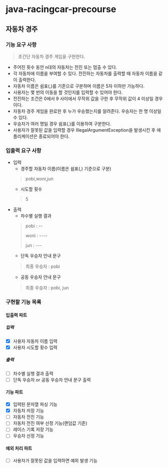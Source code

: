 # java-racingcar-precourse

## 자동차 경주

### 기능 요구 사항

> 초간단 자동차 경주 게임을 구현한다.

- 주어진 횟수 동안 n대의 자동차는 전진 또는 멈출 수 있다.
- 각 자동차에 이름을 부여할 수 있다. 전진하는 자동차를 출력할 때 자동차 이름을 같이 출력한다.
- 자동차 이름은 쉼표(,)를 기준으로 구분하며 이름은 5자 이하만 가능하다.
- 사용자는 몇 번의 이동을 할 것인지를 입력할 수 있어야 한다.
- 전진하는 조건은 0에서 9 사이에서 무작위 값을 구한 후 무작위 값이 4 이상일 경우이다.
- 자동차 경주 게임을 완료한 후 누가 우승했는지를 알려준다. 우승자는 한 명 이상일 수 있다.
- 우승자가 여러 명일 경우 쉼표(,)를 이용하여 구분한다.
- 사용자가 잘못된 값을 입력할 경우 IllegalArgumentException을 발생시킨 후 애플리케이션은 종료되어야 한다.

### 입출력 요구 사항

- 입력
    - 경주할 자동차 이름(이름은 쉼표(,) 기준으로 구분)
  > pobi,woni,jun
    - 시도할 횟수
  > 5
- 출력
    - 차수별 실행 결과
  > pobi : --
  >
  >woni : ----
  >
  >jun : ---
    - 단독 우승자 안내 문구
  > 최종 우승자 : pobi
    - 공동 우승자 안내 문구
  > 최종 우승자 : pobi, jun

### 구현할 기능 목록

#### 입출력 파트

##### 입력

- [x] 사용자 자동차 이름 입력
- [x] 사용자 시도할 횟수 입력

##### 출력

- [ ] 차수별 실행 결과 출력
- [ ] 단독 우승자 or 공동 우승자 안내 문구 출력

#### 기능 파트

- [x] 입력된 문자열 파싱 기능
- [x] 자동차 저장 기능
- [ ] 자동차 전진 기능
- [ ] 자동차 전진 여부 선정 기능(랜덤값 기준)
- [ ] 레이스 기록 저장 기능
- [ ] 우승자 선정 기능

#### 예외 처리 파트

- [ ] 사용자가 잘못된 값을 입력하면 예외 발생 기능
